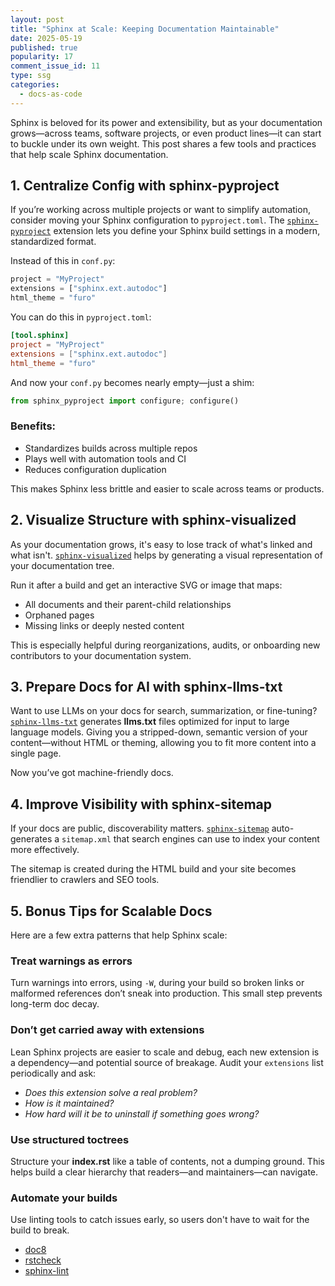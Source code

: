 ```yaml
---
layout: post
title: "Sphinx at Scale: Keeping Documentation Maintainable"
date: 2025-05-19
published: true
popularity: 17
comment_issue_id: 11
type: ssg
categories:
  - docs-as-code
---
```


Sphinx is beloved for its power and extensibility, but as your documentation grows—across teams, software projects, or even product lines—it can start to buckle under its own weight.
This post shares a few tools and practices that help scale Sphinx documentation.

## 1. Centralize Config with sphinx-pyproject

If you’re working across multiple projects or want to simplify automation, consider moving your Sphinx configuration to `pyproject.toml`. The [`sphinx-pyproject`](https://pypi.org/project/sphinx-pyproject/) extension lets you define your Sphinx build settings in a modern, standardized format.

Instead of this in `conf.py`:

```python
project = "MyProject"
extensions = ["sphinx.ext.autodoc"]
html_theme = "furo"
```

You can do this in `pyproject.toml`:

```toml
[tool.sphinx]
project = "MyProject"
extensions = ["sphinx.ext.autodoc"]
html_theme = "furo"
```

And now your `conf.py` becomes nearly empty—just a shim:

```python
from sphinx_pyproject import configure; configure()
```

### Benefits:

* Standardizes builds across multiple repos
* Plays well with automation tools and CI
* Reduces configuration duplication

This makes Sphinx less brittle and easier to scale across teams or products.

## 2. Visualize Structure with sphinx-visualized

As your documentation grows, it's easy to lose track of what's linked and what isn't. [`sphinx-visualized`](https://pypi.org/project/sphinx-visualized/) helps by generating a visual representation of your documentation tree.

Run it after a build and get an interactive SVG or image that maps:

* All documents and their parent-child relationships
* Orphaned pages
* Missing links or deeply nested content

This is especially helpful during reorganizations, audits, or onboarding new contributors to your documentation system.

## 3. Prepare Docs for AI with sphinx-llms-txt

Want to use LLMs on your docs for search, summarization, or fine-tuning? [`sphinx-llms-txt`](https://pypi.org/project/sphinx-llms-txt/) generates **llms.txt** files optimized for input to large language models. Giving you a stripped-down, semantic version of your content—without HTML or theming, allowing you to fit more content into a single page.

Now you’ve got machine-friendly docs.

## 4. Improve Visibility with sphinx-sitemap

If your docs are public, discoverability matters. [`sphinx-sitemap`](https://pypi.org/project/sphinx-sitemap/) auto-generates a `sitemap.xml` that search engines can use to index your content more effectively.

The sitemap is created during the HTML build and your site becomes friendlier to crawlers and SEO tools.

## 5. Bonus Tips for Scalable Docs

Here are a few extra patterns that help Sphinx scale:

### Treat warnings as errors

Turn warnings into errors, using `-W`, during your build so broken links or malformed references don’t sneak into production.
This small step prevents long-term doc decay.

### Don’t get carried away with extensions

Lean Sphinx projects are easier to scale and debug, each new extension is a dependency—and potential source of breakage.
Audit your `extensions` list periodically and ask:

* _Does this extension solve a real problem?_
* _How is it maintained?_
* _How hard will it be to uninstall if something goes wrong?_

### Use structured toctrees

Structure your **index.rst** like a table of contents, not a dumping ground.
This helps build a clear hierarchy that readers—and maintainers—can navigate.

### Automate your builds

Use linting tools to catch issues early, so users don't have to wait for the build to break.

* [doc8](https://pypi.org/project/doc8/)
* [rstcheck](https://pypi.org/project/rstcheck/)
* [sphinx-lint](https://github.com/sphinx-contrib/sphinx-lint)

